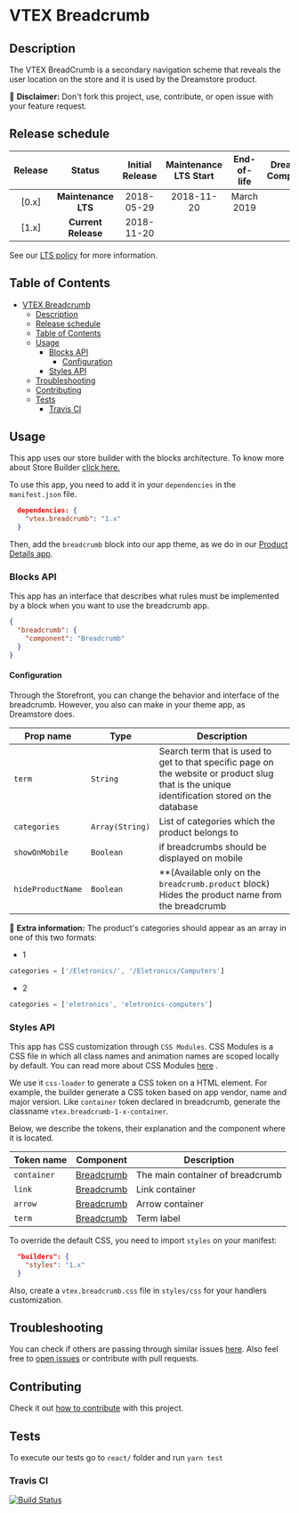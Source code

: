 # VTEX Breadcrumb

## Description

The VTEX BreadCrumb is a secondary navigation scheme that reveals the user location on the store and it is used by the Dreamstore product.

:loudspeaker: **Disclaimer:** Don't fork this project, use, contribute, or open issue with your feature request.

## Release schedule

| Release |       Status        | Initial Release | Maintenance LTS Start | End-of-life | Dreamstore Compatibility |
| :-----: | :-----------------: | :-------------: | :-------------------: | :---------: | :----------------------: |
|  [0.x]  | **Maintenance LTS** |   2018-05-29    |      2018-11-20       | March 2019  |           1.x            |
|  [1.x]  | **Current Release** |   2018-11-20    |                       |             |           2.x            |

See our [LTS policy](https://github.com/vtex-apps/awesome-io#lts-policy) for more information.

## Table of Contents

- [VTEX Breadcrumb](#vtex-breadcrumb)
  - [Description](#description)
  - [Release schedule](#release-schedule)
  - [Table of Contents](#table-of-contents)
  - [Usage](#usage)
    - [Blocks API](#blocks-api)
      - [Configuration](#configuration)
    - [Styles API](#styles-api)
  - [Troubleshooting](#troubleshooting)
  - [Contributing](#contributing)
  - [Tests](#tests)
    - [Travis CI](#travis-ci)

## Usage

This app uses our store builder with the blocks architecture. To know more about Store Builder [click here.](https://help.vtex.com/en/tutorial/understanding-storebuilder-and-stylesbuilder#structuring-and-configuring-our-store-with-object-object)

To use this app, you need to add it in your `dependencies` in the `manifest.json` file.

```json
  dependencies: {
    "vtex.breadcrumb": "1.x"
  }
```

Then, add the `breadcrumb` block into our app theme, as we do in our [Product Details app](https://github.com/vtex-apps/product-details/blob/master/store/blocks.json).

### Blocks API

This app has an interface that describes what rules must be implemented by a block when you want to use the breadcrumb app.

```json
{
  "breadcrumb": {
    "component": "Breadcrumb"
  }
}
```

#### Configuration

Through the Storefront, you can change the behavior and interface of the breadcrumb. However, you also can make in your theme app, as Dreamstore does.

| Prop name    | Type            | Description                                                                                                                                   |
| ------------ | --------------- | --------------------------------------------------------------------------------------------------------------------------------------------- |
| `term`       | `String`        | Search term that is used to get to that specific page on the website or product slug that is the unique identification stored on the database |
| `categories` | `Array(String)` | List of categories which the product belongs to                                                                                               |
| `showOnMobile`        | `Boolean`       | if breadcrumbs should be displayed on mobile         | `false`              |
| `hideProductName` | `Boolean` | **(Available only on the `breadcrumb.product` block) Hides the product name from the breadcrumb | `false` |

:loudspeaker: **Extra information:** The product's categories should appear as an array in one of this two formats:

- 1

```javascript
categories = ['/Eletronics/', '/Eletronics/Computers']
```

- 2

```javascript
categories = ['eletronics', 'eletronics-computers']
```

### Styles API

This app has CSS customization through `CSS Modules`. CSS Modules is a CSS file in which all class names and animation names are scoped locally by default. You can read more about CSS Modules [here](https://github.com/css-modules/css-modules) .

We use it `css-loader` to generate a CSS token on a HTML element. For example, the builder generate a CSS token based on app vendor, name and major version. Like `container` token declared in breadcrumb, generate the classname `vtex.breadcrumb-1-x-container`.

Below, we describe the tokens, their explanation and the component where it is located.

| Token name  | Component                                                                              | Description                      |
| ----------- | -------------------------------------------------------------------------------------- | -------------------------------- |
| `container` | [Breadcrumb](https://github.com/vtex-apps/breadcrumb/blob/master/react/Breadcrumb.tsx) | The main container of breadcrumb |
| `link`      | [Breadcrumb](https://github.com/vtex-apps/breadcrumb/blob/master/react/Breadcrumb.tsx) | Link container                   |
| `arrow`     | [Breadcrumb](https://github.com/vtex-apps/breadcrumb/blob/master/react/Breadcrumb.tsx) | Arrow container                  |
| `term`      | [Breadcrumb](https://github.com/vtex-apps/breadcrumb/blob/master/react/Breadcrumb.tsx) | Term label                       |

To override the default CSS, you need to import `styles` on your manifest:

```json
  "builders": {
    "styles": "1.x"
  }
```

Also, create a `vtex.breadcrumb.css` file in `styles/css` for your handlers customization.

## Troubleshooting

You can check if others are passing through similar issues [here](https://github.com/vtex-apps/breadcrumb/issues). Also feel free to [open issues](https://github.com/vtex-apps/breadcrumb/issues/new) or contribute with pull requests.

## Contributing

Check it out [how to contribute](https://github.com/vtex-apps/awesome-io#contributing) with this project. 

## Tests

To execute our tests go to `react/` folder and run `yarn test`

### Travis CI

[![Build Status](https://api.travis-ci.org/vtex-apps/breadcrumb.svg?branch=master)](https://travis-ci.org/vtex-apps/breadcrumb)
